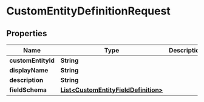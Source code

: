 

# CustomEntityDefinitionRequest


## Properties

Name | Type | Description | Notes
------------ | ------------- | ------------- | -------------
**customEntityId** | **String** |  | 
**displayName** | **String** |  | 
**description** | **String** |  |  [optional]
**fieldSchema** | [**List&lt;CustomEntityFieldDefinition&gt;**](CustomEntityFieldDefinition.md) |  |  [optional]



